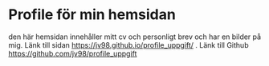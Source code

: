 # Profile för min hemsidan

den här hemsidan innehåller mitt cv och personligt brev och har en bilder på mig.
Länk till sidan https://jv98.github.io/profile_uppgift/ .
Länk till Github https://github.com/jv98/profile_uppgift 